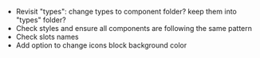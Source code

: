 - Revisit "types": change types to component folder? keep them into "types" folder?
- Check styles and ensure all components are following the same pattern
- Check slots names
- Add option to change icons block background color
